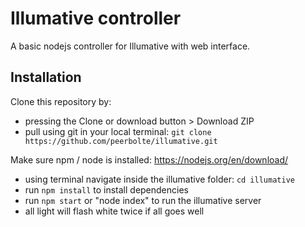 Illumative controller
=====================

A basic nodejs controller for Illumative with web interface.

## Installation

Clone this repository by:
- pressing the Clone or download button > Download ZIP
- pull using git in your local terminal: `git clone https://github.com/peerbolte/illumative.git`

Make sure npm / node is installed: https://nodejs.org/en/download/
- using terminal navigate inside the illumative folder: `cd illumative`
- run `npm install` to install dependencies 
- run `npm start` or "node index" to run the illumative server
- all light will flash white twice if all goes well 